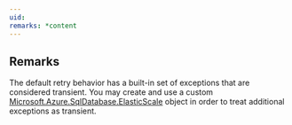 ```yaml
---
uid: 
remarks: *content
---
```

## Remarks  
 The default retry behavior has a built-in set of exceptions that are considered transient.              You may create and use a custom [Microsoft.Azure.SqlDatabase.ElasticScale](assetId:///N:Microsoft.Azure.SqlDatabase.ElasticScale?qualifyHint=False&autoUpgrade=True) object in order              to treat additional exceptions as transient.